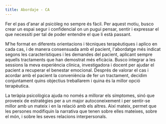 ```yaml
---
title: Abordaje - CA
---
```


Fer el pas d'anar al psicòleg no sempre és fàcil. Per aquest motiu, busco crear un espai
segur i confidencial on un pugui pensar, sentir i expressar el que necessiti per tal
de poder entendre el que li està passant.

M'he format en diferents orientacions i tècniques terapèutiques i aplico en cada cas, i
de manera consensuada amb el pacient, l'abordatge més indicat segons les característiques
i les demandes del pacient, aplicant sempre aquells tractaments que han
demostrat més eficàcia. Busco integrar a les sessions la meva experiència clínica,
investigadora i docent per ajudar el pacient a recuperar el benestar emocional.
Després de valorar el cas i acordar amb el pacient la conveniència de fer un
tractament, decidim conjuntament quins objectius treballarem i quina és la millor
opció terapèutica.

La teràpia psicològica ajuda no només a millorar els símptomes, sinó que proveeix de
estratègies per a un major autoconeixement i per sentir-se millor amb un mateix i en la
relació amb els altres. Així mateix, permet que les persones modifiquin la narrativa que
tenen sobre elles mateixes, sobre el món, i sobre les seves relacions interpersonals.